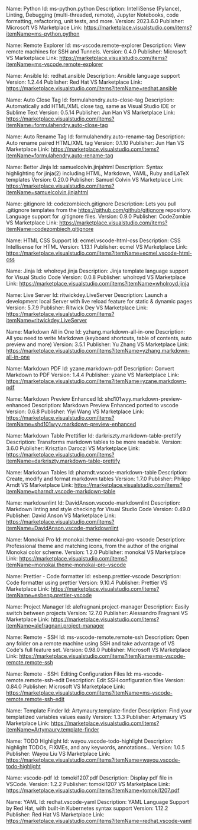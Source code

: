 Name: Python
Id: ms-python.python
Description: IntelliSense (Pylance), Linting, Debugging (multi-threaded, remote), Jupyter Notebooks, code formatting, refactoring, unit tests, and more.
Version: 2023.6.0
Publisher: Microsoft
VS Marketplace Link: https://marketplace.visualstudio.com/items?itemName=ms-python.python

Name: Remote Explorer
Id: ms-vscode.remote-explorer
Description: View remote machines for SSH and Tunnels.
Version: 0.4.0
Publisher: Microsoft
VS Marketplace Link: https://marketplace.visualstudio.com/items?itemName=ms-vscode.remote-explorer

Name: Ansible
Id: redhat.ansible
Description: Ansible language support
Version: 1.2.44
Publisher: Red Hat
VS Marketplace Link: https://marketplace.visualstudio.com/items?itemName=redhat.ansible

Name: Auto Close Tag
Id: formulahendry.auto-close-tag
Description: Automatically add HTML/XML close tag, same as Visual Studio IDE or Sublime Text
Version: 0.5.14
Publisher: Jun Han
VS Marketplace Link: https://marketplace.visualstudio.com/items?itemName=formulahendry.auto-close-tag

Name: Auto Rename Tag
Id: formulahendry.auto-rename-tag
Description: Auto rename paired HTML/XML tag
Version: 0.1.10
Publisher: Jun Han
VS Marketplace Link: https://marketplace.visualstudio.com/items?itemName=formulahendry.auto-rename-tag

Name: Better Jinja
Id: samuelcolvin.jinjahtml
Description: Syntax highlighting for jinja(2) including HTML, Markdown, YAML, Ruby and LaTeX templates
Version: 0.20.0
Publisher: Samuel Colvin
VS Marketplace Link: https://marketplace.visualstudio.com/items?itemName=samuelcolvin.jinjahtml

Name: gitignore
Id: codezombiech.gitignore
Description: Lets you pull .gitignore templates from the https://github.com/github/gitignore repository. Language support for .gitignore files.
Version: 0.9.0
Publisher: CodeZombie
VS Marketplace Link: https://marketplace.visualstudio.com/items?itemName=codezombiech.gitignore

Name: HTML CSS Support
Id: ecmel.vscode-html-css
Description: CSS Intellisense for HTML
Version: 1.13.1
Publisher: ecmel
VS Marketplace Link: https://marketplace.visualstudio.com/items?itemName=ecmel.vscode-html-css

Name: Jinja
Id: wholroyd.jinja
Description: Jinja template language support for Visual Studio Code
Version: 0.0.8
Publisher: wholroyd
VS Marketplace Link: https://marketplace.visualstudio.com/items?itemName=wholroyd.jinja

Name: Live Server
Id: ritwickdey.LiveServer
Description: Launch a development local Server with live reload feature for static & dynamic pages
Version: 5.7.9
Publisher: Ritwick Dey
VS Marketplace Link: https://marketplace.visualstudio.com/items?itemName=ritwickdey.LiveServer

Name: Markdown All in One
Id: yzhang.markdown-all-in-one
Description: All you need to write Markdown (keyboard shortcuts, table of contents, auto preview and more)
Version: 3.5.1
Publisher: Yu Zhang
VS Marketplace Link: https://marketplace.visualstudio.com/items?itemName=yzhang.markdown-all-in-one

Name: Markdown PDF
Id: yzane.markdown-pdf
Description: Convert Markdown to PDF
Version: 1.4.4
Publisher: yzane
VS Marketplace Link: https://marketplace.visualstudio.com/items?itemName=yzane.markdown-pdf

Name: Markdown Preview Enhanced
Id: shd101wyy.markdown-preview-enhanced
Description: Markdown Preview Enhanced ported to vscode
Version: 0.6.8
Publisher: Yiyi Wang
VS Marketplace Link: https://marketplace.visualstudio.com/items?itemName=shd101wyy.markdown-preview-enhanced

Name: Markdown Table Prettifier
Id: darkriszty.markdown-table-prettify
Description: Transforms markdown tables to be more readable.
Version: 3.6.0
Publisher: Krisztian Daroczi
VS Marketplace Link: https://marketplace.visualstudio.com/items?itemName=darkriszty.markdown-table-prettify

Name: Markdown Tables
Id: pharndt.vscode-markdown-table
Description: Create, modify and format markdown tables
Version: 1.7.0
Publisher: Philipp Arndt
VS Marketplace Link: https://marketplace.visualstudio.com/items?itemName=pharndt.vscode-markdown-table

Name: markdownlint
Id: DavidAnson.vscode-markdownlint
Description: Markdown linting and style checking for Visual Studio Code
Version: 0.49.0
Publisher: David Anson
VS Marketplace Link: https://marketplace.visualstudio.com/items?itemName=DavidAnson.vscode-markdownlint

Name: Monokai Pro
Id: monokai.theme-monokai-pro-vscode
Description: Professional theme and matching icons, from the author of the original Monokai color scheme.
Version: 1.2.0
Publisher: monokai
VS Marketplace Link: https://marketplace.visualstudio.com/items?itemName=monokai.theme-monokai-pro-vscode

Name: Prettier - Code formatter
Id: esbenp.prettier-vscode
Description: Code formatter using prettier
Version: 9.10.4
Publisher: Prettier
VS Marketplace Link: https://marketplace.visualstudio.com/items?itemName=esbenp.prettier-vscode

Name: Project Manager
Id: alefragnani.project-manager
Description: Easily switch between projects
Version: 12.7.0
Publisher: Alessandro Fragnani
VS Marketplace Link: https://marketplace.visualstudio.com/items?itemName=alefragnani.project-manager

Name: Remote - SSH
Id: ms-vscode-remote.remote-ssh
Description: Open any folder on a remote machine using SSH and take advantage of VS Code's full feature set.
Version: 0.98.0
Publisher: Microsoft
VS Marketplace Link: https://marketplace.visualstudio.com/items?itemName=ms-vscode-remote.remote-ssh

Name: Remote - SSH: Editing Configuration Files
Id: ms-vscode-remote.remote-ssh-edit
Description: Edit SSH configuration files
Version: 0.84.0
Publisher: Microsoft
VS Marketplace Link: https://marketplace.visualstudio.com/items?itemName=ms-vscode-remote.remote-ssh-edit

Name: Template Finder
Id: Artymaury.template-finder
Description: Find your templatized variables values easily
Version: 1.3.3
Publisher: Artymaury
VS Marketplace Link: https://marketplace.visualstudio.com/items?itemName=Artymaury.template-finder

Name: TODO Highlight
Id: wayou.vscode-todo-highlight
Description: highlight TODOs, FIXMEs, and any keywords, annotations...
Version: 1.0.5
Publisher: Wayou Liu
VS Marketplace Link: https://marketplace.visualstudio.com/items?itemName=wayou.vscode-todo-highlight

Name: vscode-pdf
Id: tomoki1207.pdf
Description: Display pdf file in VSCode.
Version: 1.2.2
Publisher: tomoki1207
VS Marketplace Link: https://marketplace.visualstudio.com/items?itemName=tomoki1207.pdf

Name: YAML
Id: redhat.vscode-yaml
Description: YAML Language Support by Red Hat, with built-in Kubernetes syntax support
Version: 1.12.2
Publisher: Red Hat
VS Marketplace Link: https://marketplace.visualstudio.com/items?itemName=redhat.vscode-yaml
